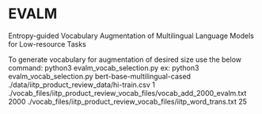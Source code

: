 # EVALM
Entropy-guided Vocabulary Augmentation of Multilingual Language Models for Low-resource Tasks

To generate vocabulary for augmentation of desired size use the below command:
python3 evalm_vocab_selection.py <model name> <training file path> <minimum word frequency to consider> <generated vocab file> <Maximum vocab size to augment> <training file word translation dictionary> <entropy reduction percentage threshold>
ex:
python3 evalm_vocab_selection.py bert-base-multilingual-cased ./data/iitp_product_review_data/hi-train.csv 1 ./vocab_files/iitp_product_review_vocab_files/vocab_add_2000_evalm.txt 2000 ./vocab_files/iitp_product_review_vocab_files/iitp_word_trans.txt 25

